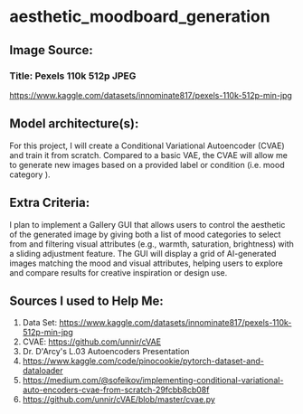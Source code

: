 # aesthetic_moodboard_generation

## Image Source: ##
### Title: Pexels 110k 512p JPEG ###
https://www.kaggle.com/datasets/innominate817/pexels-110k-512p-min-jpg

## Model architecture(s): ##
For this project, I will create a Conditional Variational Autoencoder (CVAE) and train it from scratch. Compared to a basic VAE, the CVAE will allow me to generate new images based on a provided label or condition (i.e. mood category ).

## Extra Criteria: ##  
I plan to implement a Gallery GUI that allows users to control the aesthetic of the generated image by giving both a list of mood categories to select from and filtering visual attributes (e.g., warmth, saturation, brightness) with a sliding adjustment feature. The GUI will display a grid of AI-generated images matching the mood and visual attributes, helping users to explore and compare results for creative inspiration or design use.


## Sources I used to Help Me:
1. Data Set: https://www.kaggle.com/datasets/innominate817/pexels-110k-512p-min-jpg
2. CVAE: https://github.com/unnir/cVAE
3. Dr. D'Arcy's L.03 Autoencoders Presentation
4. https://www.kaggle.com/code/pinocookie/pytorch-dataset-and-dataloader
5. https://medium.com/@sofeikov/implementing-conditional-variational-auto-encoders-cvae-from-scratch-29fcbb8cb08f
6. https://github.com/unnir/cVAE/blob/master/cvae.py